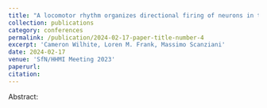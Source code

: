 ```yaml
---
title: "A locomotor rhythm organizes directional firing of neurons in the superior colliculus"
collection: publications
category: conferences
permalink: /publication/2024-02-17-paper-title-number-4
excerpt: 'Cameron Wilhite, Loren M. Frank, Massimo Scanziani'
date: 2024-02-17
venue: 'SfN/HHMI Meeting 2023'
paperurl: 
citation: 
---
```


Abstract:
